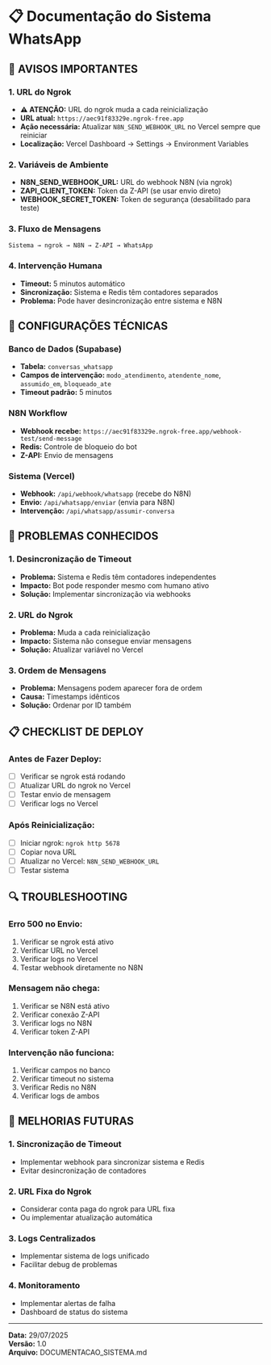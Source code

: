 # 📋 Documentação do Sistema WhatsApp

## 🚨 AVISOS IMPORTANTES

### **1. URL do Ngrok**
- **⚠️ ATENÇÃO:** URL do ngrok muda a cada reinicialização
- **URL atual:** `https://aec91f83329e.ngrok-free.app`
- **Ação necessária:** Atualizar `N8N_SEND_WEBHOOK_URL` no Vercel sempre que reiniciar
- **Localização:** Vercel Dashboard → Settings → Environment Variables

### **2. Variáveis de Ambiente**
- **N8N_SEND_WEBHOOK_URL:** URL do webhook N8N (via ngrok)
- **ZAPI_CLIENT_TOKEN:** Token da Z-API (se usar envio direto)
- **WEBHOOK_SECRET_TOKEN:** Token de segurança (desabilitado para teste)

### **3. Fluxo de Mensagens**
```
Sistema → ngrok → N8N → Z-API → WhatsApp
```

### **4. Intervenção Humana**
- **Timeout:** 5 minutos automático
- **Sincronização:** Sistema e Redis têm contadores separados
- **Problema:** Pode haver desincronização entre sistema e N8N

## 🔧 CONFIGURAÇÕES TÉCNICAS

### **Banco de Dados (Supabase)**
- **Tabela:** `conversas_whatsapp`
- **Campos de intervenção:** `modo_atendimento`, `atendente_nome`, `assumido_em`, `bloqueado_ate`
- **Timeout padrão:** 5 minutos

### **N8N Workflow**
- **Webhook recebe:** `https://aec91f83329e.ngrok-free.app/webhook-test/send-message`
- **Redis:** Controle de bloqueio do bot
- **Z-API:** Envio de mensagens

### **Sistema (Vercel)**
- **Webhook:** `/api/webhook/whatsapp` (recebe do N8N)
- **Envio:** `/api/whatsapp/enviar` (envia para N8N)
- **Intervenção:** `/api/whatsapp/assumir-conversa`

## 🐛 PROBLEMAS CONHECIDOS

### **1. Desincronização de Timeout**
- **Problema:** Sistema e Redis têm contadores independentes
- **Impacto:** Bot pode responder mesmo com humano ativo
- **Solução:** Implementar sincronização via webhooks

### **2. URL do Ngrok**
- **Problema:** Muda a cada reinicialização
- **Impacto:** Sistema não consegue enviar mensagens
- **Solução:** Atualizar variável no Vercel

### **3. Ordem de Mensagens**
- **Problema:** Mensagens podem aparecer fora de ordem
- **Causa:** Timestamps idênticos
- **Solução:** Ordenar por ID também

## 📋 CHECKLIST DE DEPLOY

### **Antes de Fazer Deploy:**
- [ ] Verificar se ngrok está rodando
- [ ] Atualizar URL do ngrok no Vercel
- [ ] Testar envio de mensagem
- [ ] Verificar logs no Vercel

### **Após Reinicialização:**
- [ ] Iniciar ngrok: `ngrok http 5678`
- [ ] Copiar nova URL
- [ ] Atualizar no Vercel: `N8N_SEND_WEBHOOK_URL`
- [ ] Testar sistema

## 🔍 TROUBLESHOOTING

### **Erro 500 no Envio:**
1. Verificar se ngrok está ativo
2. Verificar URL no Vercel
3. Verificar logs no Vercel
4. Testar webhook diretamente no N8N

### **Mensagem não chega:**
1. Verificar se N8N está ativo
2. Verificar conexão Z-API
3. Verificar logs no N8N
4. Verificar token Z-API

### **Intervenção não funciona:**
1. Verificar campos no banco
2. Verificar timeout no sistema
3. Verificar Redis no N8N
4. Verificar logs de ambos

## 🚀 MELHORIAS FUTURAS

### **1. Sincronização de Timeout**
- Implementar webhook para sincronizar sistema e Redis
- Evitar desincronização de contadores

### **2. URL Fixa do Ngrok**
- Considerar conta paga do ngrok para URL fixa
- Ou implementar atualização automática

### **3. Logs Centralizados**
- Implementar sistema de logs unificado
- Facilitar debug de problemas

### **4. Monitoramento**
- Implementar alertas de falha
- Dashboard de status do sistema

---

**Data:** 29/07/2025  
**Versão:** 1.0  
**Arquivo:** DOCUMENTACAO_SISTEMA.md